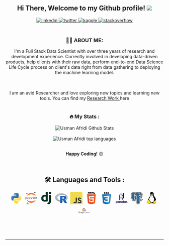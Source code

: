 <div align="center">
<h2> Hi There, Welcome to my Github profile! <img src="https://github.com/abdoachhoubi/abdoachhoubi/blob/main/gifs/Hi.gif" width="30"></h2>
<a href="https://www.linkedin.com/in/m-usman-afridi/" target="_blank">
<img src=https://img.shields.io/badge/linkedin-%2300acee.svg?color=405DE6&style=for-the-badge&logo=linkedin&logoColor=white alt=linkedin style="margin-bottom: 5px;" />
</a>
<a href="https://twitter.com/usmanafridiai" target="_blank">
<img src=https://img.shields.io/badge/twitter-%2300acee.svg?color=1DA1F2&style=for-the-badge&logo=twitter&logoColor=white alt=twitter style="margin-bottom: 5px;" />
</a>
<a href="https://www.kaggle.com/usmanafridi1" target="_blank">
<img src=https://img.shields.io/badge/Kaggle-035a7d?style=for-the-badge&logo=kaggle&logoColor=white alt=kaggle style="margin-bottom: 5px;" />
</a>
<a href="https://stackoverflow.com/users/15430546/usman-afridi" target="_blank">
<img src=https://img.shields.io/badge/-Stackoverflow-FE7A16?style=for-the-badge&logo=stack-overflow&logoColor=white alt=stackoverflow style="margin-bottom: 5px;" />
</a>
<br />
<br />

### :man_technologist: ABOUT ME:
 I'm a Full Stack Data Scientist  with over three years of research and development experience. Currently involved in developing data-driven products, help clients with their raw data, perform end-to-end Data Science Life Cycle process on client's data right from data gathering to deploying the machine learning model.  
<br />



<br />
I am an avid Researcher and love exploring new topics and learning new tools. You can find my <a href="https://github.com/usmanafridi/Research-Work" target="_blank">Research Work </a> here 
<br />
<br />


### :fire: My Stats :
<img align="center" src="https://github-readme-stats.vercel.app/api?username=usmanafridi&include_all_commits=true&count_private=true&show_icons=true&line_height=30&title_color=CDB4DB&icon_color=CDB4DB&text_color=D3D3D3&bg_color=0A0A0A" alt="Usman Afridi Github Stats">
<br />
<br />
<img src="https://github-readme-stats.vercel.app/api/top-langs/?username=usmanafridi&layout=compact&theme=dark&bg_color=0A0A0A" alt="Usman Afridi top languages"/>
<br />
<br />

**Happy Coding!** 😊


</div>
<br />

<div align="center">

## :hammer_and_wrench: Languages and Tools :

<div>
<img src="https://github.com/devicons/devicon/blob/master/icons/python/python-original.svg" title="Python" alt="Python" width="40" height="40"/>&nbsp;
<img src="https://github.com/devicons/devicon/blob/master/icons/jupyter/jupyter-original-wordmark.svg" title="Jupyter" alt="Jupyter" width="40" height="40"/>&nbsp;
<img src="https://github.com/devicons/devicon/blob/master/icons/django/django-plain.svg" title="Django" alt="Django" width="40" height="40"/>&nbsp;
<img src="https://github.com/devicons/devicon/blob/master/icons/r/r-original.svg" title="R" alt="R" width="40" height="40"/>&nbsp;
<img src="https://github.com/devicons/devicon/blob/master/icons/javascript/javascript-original.svg" title="Javascript" alt="Javascript" width="40" height="40"/>&nbsp;
<img src="https://github.com/devicons/devicon/blob/master/icons/html5/html5-original-wordmark.svg" title="HTML" alt="HTML" width="40" height="40"/>&nbsp;
<img src="https://github.com/devicons/devicon/blob/master/icons/css3/css3-original-wordmark.svg" title="CSS" alt="CSS" width="40" height="40"/>&nbsp;
<img src="https://github.com/devicons/devicon/blob/master/icons/pandas/pandas-original-wordmark.svg" title="Pandas" alt="Pandas" width="40" height="40"/>&nbsp;
<img src="https://github.com/devicons/devicon/blob/master/icons/postgresql/postgresql-original.svg" title="Postgres" alt="Postgres" width="40" height="40"/>&nbsp;
<img src="https://github.com/devicons/devicon/blob/master/icons/linux/linux-original.svg" title="Linux" alt="Linux" width="40" height="40"/>&nbsp;
<img src="https://github.com/devicons/devicon/blob/master/icons/googlecloud/googlecloud-original-wordmark.svg" title="Google" alt="Google" width="40" height="40"/>&nbsp;
</div>

<br />
<br />

<div align="center">
<br />


</div>

---

